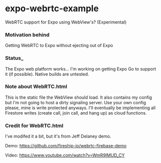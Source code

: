 # expo-webrtc-example
WebRTC support for Expo using WebView's? (Experimental)

### __Motivation behind__
Getting WebRTC to Expo without ejecting out of Expo

### __Status___
The Expo web platform works... I'm working on getting Expo Go to support it (if possible). Native builds are untested.

### __Note about WebRTC.html__
This is the static file the WebView should load. It also contains my config but I'm not going to host a dirty signaling server. Use your own config please, mine is write protected anyways. I'll eventually be implementing all Firestore writes (create call, join call, and hang up) as cloud functions.

### __Credit for WebRTC.html__
I've modifed it a bit, but it's from Jeff Delaney demo.

Demo: https://github.com/fireship-io/webrtc-firebase-demo

Video: https://www.youtube.com/watch?v=WmR9IMUD_CY
